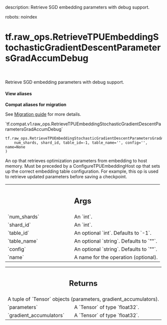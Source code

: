 description: Retrieve SGD embedding parameters with debug support.

robots: noindex

# tf.raw_ops.RetrieveTPUEmbeddingStochasticGradientDescentParametersGradAccumDebug

<!-- Insert buttons and diff -->

<table class="tfo-notebook-buttons tfo-api nocontent" align="left">

</table>



Retrieve SGD embedding parameters with debug support.

<section class="expandable">
  <h4 class="showalways">View aliases</h4>
  <p>
<b>Compat aliases for migration</b>
<p>See
<a href="https://www.tensorflow.org/guide/migrate">Migration guide</a> for
more details.</p>
<p>`tf.compat.v1.raw_ops.RetrieveTPUEmbeddingStochasticGradientDescentParametersGradAccumDebug`</p>
</p>
</section>

<pre class="devsite-click-to-copy prettyprint lang-py tfo-signature-link">
<code>tf.raw_ops.RetrieveTPUEmbeddingStochasticGradientDescentParametersGradAccumDebug(
    num_shards, shard_id, table_id=-1, table_name='', config='', name=None
)
</code></pre>



<!-- Placeholder for "Used in" -->

An op that retrieves optimization parameters from embedding to host
memory. Must be preceded by a ConfigureTPUEmbeddingHost op that sets up
the correct embedding table configuration. For example, this op is
used to retrieve updated parameters before saving a checkpoint.

<!-- Tabular view -->
 <table class="responsive fixed orange">
<colgroup><col width="214px"><col></colgroup>
<tr><th colspan="2"><h2 class="add-link">Args</h2></th></tr>

<tr>
<td>
`num_shards`
</td>
<td>
An `int`.
</td>
</tr><tr>
<td>
`shard_id`
</td>
<td>
An `int`.
</td>
</tr><tr>
<td>
`table_id`
</td>
<td>
An optional `int`. Defaults to `-1`.
</td>
</tr><tr>
<td>
`table_name`
</td>
<td>
An optional `string`. Defaults to `""`.
</td>
</tr><tr>
<td>
`config`
</td>
<td>
An optional `string`. Defaults to `""`.
</td>
</tr><tr>
<td>
`name`
</td>
<td>
A name for the operation (optional).
</td>
</tr>
</table>



<!-- Tabular view -->
 <table class="responsive fixed orange">
<colgroup><col width="214px"><col></colgroup>
<tr><th colspan="2"><h2 class="add-link">Returns</h2></th></tr>
<tr class="alt">
<td colspan="2">
A tuple of `Tensor` objects (parameters, gradient_accumulators).
</td>
</tr>
<tr>
<td>
`parameters`
</td>
<td>
A `Tensor` of type `float32`.
</td>
</tr><tr>
<td>
`gradient_accumulators`
</td>
<td>
A `Tensor` of type `float32`.
</td>
</tr>
</table>

